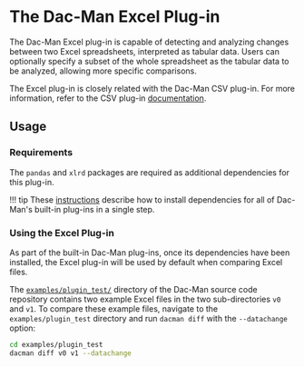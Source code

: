 # The Dac-Man Excel Plug-in

The Dac-Man Excel plug-in is capable of detecting and analyzing changes between two Excel spreadsheets,
interpreted as tabular data.
Users can optionally specify a subset of the whole spreadsheet as the tabular data to be analyzed,
allowing more specific comparisons.

The Excel plug-in is closely related with the Dac-Man CSV plug-in.
For more information, refer to the CSV plug-in [documentation](../csv/).

## Usage

### Requirements

The `pandas` and `xlrd` packages are required as additional dependencies for this plug-in.

!!! tip
    These [instructions](../../install/dependencies) describe how to install dependencies for all of Dac-Man's built-in plug-ins in a single step.

### Using the Excel Plug-in

As part of the built-in Dac-Man plug-ins, once its dependencies have been installed,
the Excel plug-in will be used by default when comparing Excel files.

The [`examples/plugin_test/`](https://github.com/dghoshal-lbl/dac-man/blob/master/examples/plugin_test/) directory of the Dac-Man source code repository
contains two example Excel files in the two sub-directories `v0` and `v1`.
To compare these example files, navigate to the `examples/plugin_test` directory
and run `dacman diff` with the `--datachange` option:

```sh
cd examples/plugin_test
dacman diff v0 v1 --datachange
```
